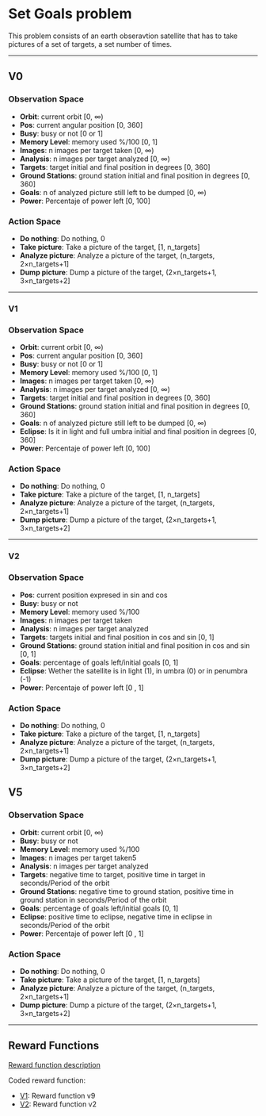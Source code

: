 # Set Goals problem

This problem consists of an earth obseravtion satellite that has to take pictures of a set of targets, a set number of times. 

___

## V0
### Observation Space
- **Orbit**: current orbit [0, $\infty$)
- **Pos**: current angular position [0, 360]
- **Busy**: busy or not [0 or 1]
- **Memory Level**: memory used %/100 [0, 1]
- **Images**: n images per target taken [0, $\infty$)
- **Analysis**: n images per target analyzed [0, $\infty$)
- **Targets**: target initial and final position in degrees [0, 360]
- **Ground Stations**: ground station initial and final position in degrees [0, 360]
- **Goals**: n of analyzed picture still left to be dumped [0, $\infty$)
- **Power**: Percentaje of power left [0, 100]

### Action Space
- **Do nothing**: Do nothing, 0
- **Take picture**: Take a picture of the target, [1, n_targets]
- **Analyze picture**: Analyze a picture of the target, (n_targets, 2$\times$n_targets+1]
- **Dump picture**: Dump a picture of the target, (2$\times$n_targets+1, 3$\times$n_targets+2]

---

### V1
### Observation Space
- **Orbit**: current orbit [0, $\infty$)
- **Pos**: current angular position [0, 360]
- **Busy**: busy or not [0 or 1]
- **Memory Level**: memory used %/100 [0, 1]
- **Images**: n images per target taken [0, $\infty$)
- **Analysis**: n images per target analyzed [0, $\infty$)
- **Targets**: target initial and final position in degrees [0, 360]
- **Ground Stations**: ground station initial and final position in degrees [0, 360]
- **Goals**: n of analyzed picture still left to be dumped [0, $\infty$)
- **Eclipse**: Is it in light and full umbra initial and final position in degrees [0, 360]
- **Power**: Percentaje of power left [0, 100]

### Action Space
- **Do nothing**: Do nothing, 0
- **Take picture**: Take a picture of the target, [1, n_targets]
- **Analyze picture**: Analyze a picture of the target, (n_targets, 2$\times$n_targets+1]
- **Dump picture**: Dump a picture of the target, (2$\times$n_targets+1, 3$\times$n_targets+2]

---

### V2
### Observation Space
- **Pos**: current position expresed in sin and cos
- **Busy**: busy or not
- **Memory Level**: memory used %/100
- **Images**: n images per target taken
- **Analysis**: n images per target analyzed
- **Targets**: targets initial and final position in cos and sin [0, 1]
- **Ground Stations**: ground station initial and final position in cos and sin [0, 1]
- **Goals**: percentage of goals left/initial goals [0, 1]
- **Eclipse**: Wether the satellite is in light (1), in umbra (0) or in penumbra (-1)
- **Power**: Percentaje of power left [0 , 1]


### Action Space
- **Do nothing**: Do nothing, 0
- **Take picture**: Take a picture of the target, [1, n_targets]
- **Analyze picture**: Analyze a picture of the target, (n_targets, 2$\times$n_targets+1]
- **Dump picture**: Dump a picture of the target, (2$\times$n_targets+1, 3$\times$n_targets+2]
  

## V5 
### Observation Space
- **Orbit**: current orbit [0, $\infty$)
- **Busy**: busy or not
- **Memory Level**: memory used %/100
- **Images**: n images per target taken5
- **Analysis**: n images per target analyzed
- **Targets**: negative time to target, positive time in target in seconds/Period of the orbit
- **Ground Stations**: negative time to ground station, positive time in ground station in seconds/Period of the orbit
- **Goals**: percentage of goals left/initial goals [0, 1]
- **Eclipse**: positive time to eclipse, negative time in eclipse in seconds/Period of the orbit
- **Power**: Percentaje of power left [0 , 1]

### Action Space
- **Do nothing**: Do nothing, 0
- **Take picture**: Take a picture of the target, [1, n_targets]
- **Analyze picture**: Analyze a picture of the target, (n_targets, 2$\times$n_targets+1]
- **Dump picture**: Dump a picture of the target, (2$\times$n_targets+1, 3$\times$n_targets+2]

___

## Reward Functions
[Reward function description](./Reward_function/README.md)

Coded reward function:
- [V1](./Reward_function/v1.py): Reward function v9
- [V2](./Reward_function/v2.py): Reward function v2